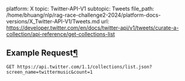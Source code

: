 platform: X
topic: Twitter-API-V1
subtopic: Tweets
file_path: /home/bhuang/nlp/rag-race-challenge2-2024/platform-docs-versions/X_Twitter-API-V1/Tweets.md
url: https://developer.twitter.com/en/docs/twitter-api/v1/tweets/curate-a-collection/api-reference/get-collections-list

## Example Request[¶](#example-request "Permalink to this headline")

`GET https://api.twitter.com/1.1/collections/list.json?screen_name=twittermusic&count=1`